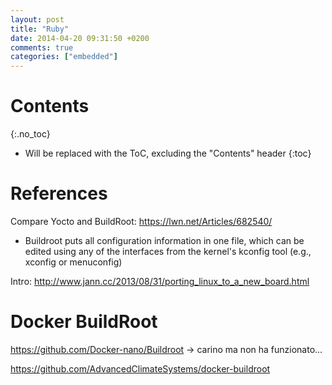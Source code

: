 ```yaml
---
layout: post
title: "Ruby"
date: 2014-04-20 09:31:50 +0200
comments: true
categories: ["embedded"]
---
```


# Contents
{:.no_toc}

* Will be replaced with the ToC, excluding the "Contents" header
{:toc}

# References

Compare Yocto and BuildRoot: https://lwn.net/Articles/682540/

* Buildroot puts all configuration information in one file, which can be edited using any of the interfaces from the kernel's kconfig tool (e.g., xconfig or menuconfig)


Intro: 
http://www.jann.cc/2013/08/31/porting_linux_to_a_new_board.html

# Docker BuildRoot

https://github.com/Docker-nano/Buildroot  -> carino ma non ha funzionato...
 
https://github.com/AdvancedClimateSystems/docker-buildroot

